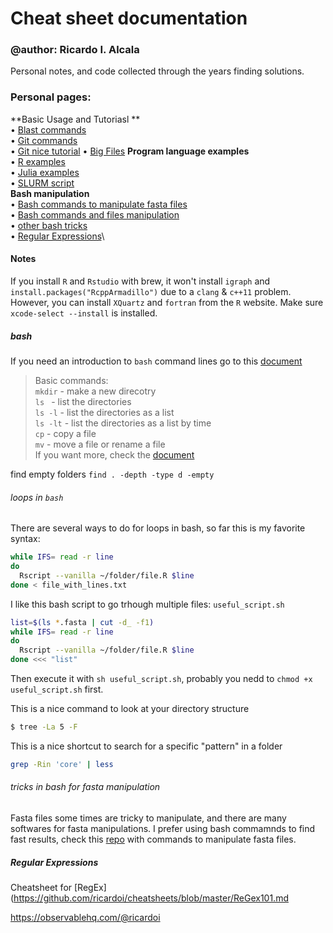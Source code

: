 # Cheat sheet documentation

### @author: Ricardo I. Alcala

Personal notes, and code collected through the years finding solutions.

### Personal pages:
**Basic Usage and Tutoriasl **\
• [Blast commands](https://github.com/ricardoi/cheatsheets/blob/master/blast_commands.md)\
• [Git commands](https://github.com/ricardoi/cheatsheets/blob/master/git.md)\
• [Git nice tutorial](https://www.atlassian.com/git/tutorials/using-branches/git-merge)
• [Big Files](https://medium.com/analytics-vidhya/tutorial-removing-large-files-from-git-78dbf4cf83a)
**Program language examples**\
• [R examples](https://github.com/ricardoi/cheatsheets/blob/master/R%20commands.md)\
• [Julia examples](https://github.com/ricardoi/cheatsheets/blob/master/running_julia.md)\
• [SLURM script](https://github.com/ricardoi/cheatsheets/blob/master/JOB.sbatch)\
**Bash manipulation**\
• [Bash commands to manipulate fasta files](https://github.com/ricardoi/cheatsheets/blob/master/shell_tricks.md)\
• [Bash commands and files manipulation](https://github.com/ricardoi/cheatsheets/blob/master/bash_local-tricks.md)\
• [other bash tricks](https://github.com/ricardoi/cheatsheets/blob/master/shell_tricks.md)\
• [Regular Expressions](https://github.com/ricardoi/cheatsheets/blob/master/ReGex101.md)\

#### Notes
If you install `R` and `Rstudio` with brew, it won't install `igraph` and `install.packages("RcppArmadillo")` due to a `clang` & `c++11` problem. However, you can install `XQuartz` and `fortran` from the `R` website. Make sure `xcode-select --install` is installed.

##### bash
If you need an introduction to ```bash``` command lines go to this [document](https://github.com/ricardoi/cheatsheets/blob/master/commandsUNIX.pdf)

> Basic commands: \
> `mkdir` - make a new direcotry \
> `ls ` - list the directories \
> `ls -l` - list the directories as a list \
> `ls -lt` - list the directories as a list by time \
> `cp` - copy a file \
> `mv` - move a file or rename a file \
> If you want more, check the [document](https://github.com/ricardoi/cheatsheets/blob/master/commandsUNIX.pdf)

find empty folders `find . -depth -type d -empty`

###### loops in `bash`

There are several ways to do for loops in bash, so far this is my favorite syntax:
```bash
while IFS= read -r line
do
  Rscript --vanilla ~/folder/file.R $line
done < file_with_lines.txt
```

I like this bash script to go trhough multiple files: `useful_script.sh`
```bash
list=$(ls *.fasta | cut -d_ -f1)
while IFS= read -r line
do
  Rscript --vanilla ~/folder/file.R $line
done <<< "list"
```
Then execute it with `sh useful_script.sh`, probably you nedd to `chmod +x useful_script.sh` first. 

This is a nice command to look at your directory structure
```bash
$ tree -La 5 -F
```

This is a nice shortcut to search for a specific "pattern" in a folder
```bash
grep -Rin 'core' | less
```

###### tricks in bash for fasta manipulation
Fasta files some times are tricky to manipulate, and there are many softwares for fasta manipulations. I prefer using bash commamnds to find fast results, check this [repo](https://github.com/ricardoi/cheatsheets/blob/master/bash%20for%20fasta%20manipulation.md) with  commands to manipulate fasta files.

##### Regular Expressions

Cheatsheet for [RegEx](https://github.com/ricardoi/cheatsheets/blob/master/ReGex101.md

https://observablehq.com/@ricardoi


